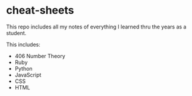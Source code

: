 # cheat-sheets
This repo includes all my notes of everything I learned thru the years as a student.

This includes:
- 406 Number Theory
- Ruby
- Python
- JavaScript
- CSS
- HTML